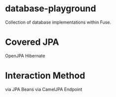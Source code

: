 database-playground
===================
Collection of database implementations within Fuse.

Covered JPA
===================
OpenJPA
Hibernate

Interaction Method
===================
via JPA Beans
via CamelJPA Endpoint